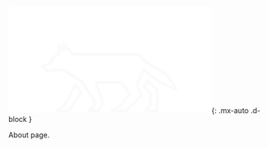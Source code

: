   ![alt text](/assets/images/Pr1malbyt3s_Logo.png "Pr1malbyt3s"){: .mx-auto .d-block }
  
  About page.
